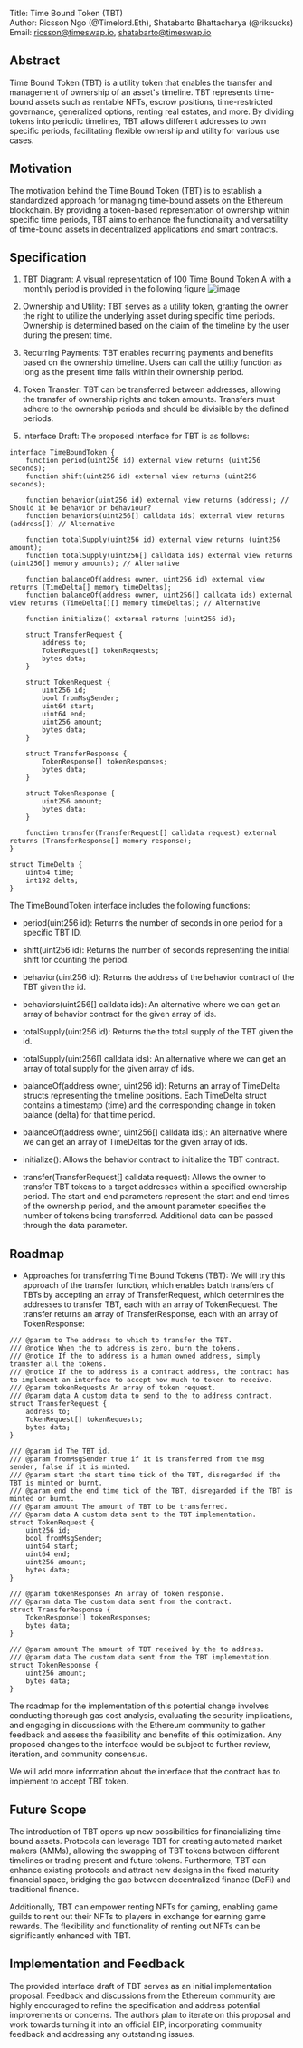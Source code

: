 Title: Time Bound Token (TBT)  
Author: Ricsson Ngo (@Timelord.Eth), Shatabarto Bhattacharya (@riksucks)  
Email: ricsson@timeswap.io, shatabarto@timeswap.io

## Abstract

Time Bound Token (TBT) is a utility token that enables the transfer and management of ownership of an asset's timeline. TBT represents time-bound assets such as rentable NFTs, escrow positions, time-restricted governance, generalized options, renting real estates, and more. By dividing tokens into periodic timelines, TBT allows different addresses to own specific periods, facilitating flexible ownership and utility for various use cases.

## Motivation

The motivation behind the Time Bound Token (TBT) is to establish a standardized approach for managing time-bound assets on the Ethereum blockchain. By providing a token-based representation of ownership within specific time periods, TBT aims to enhance the functionality and versatility of time-bound assets in decentralized applications and smart contracts.

## Specification

1. TBT Diagram: A visual representation of 100 Time Bound Token A with a monthly period is provided in the following figure
![image](https://github.com/hrik2001/TimeBoundToken/assets/11733600/d24bc7d6-ce3e-4100-8d41-68c52b28c4f1)


2. Ownership and Utility: TBT serves as a utility token, granting the owner the right to utilize the underlying asset during specific time periods. Ownership is determined based on the claim of the timeline by the user during the present time.

3. Recurring Payments: TBT enables recurring payments and benefits based on the ownership timeline. Users can call the utility function as long as the present time falls within their ownership period.

4. Token Transfer: TBT can be transferred between addresses, allowing the transfer of ownership rights and token amounts. Transfers must adhere to the ownership periods and should be divisible by the defined periods.

5. Interface Draft: The proposed interface for TBT is as follows:

```solidity
interface TimeBoundToken {
    function period(uint256 id) external view returns (uint256 seconds);
    function shift(uint256 id) external view returns (uint256 seconds);

    function behavior(uint256 id) external view returns (address); // Should it be behavior or behaviour?
    function behaviors(uint256[] calldata ids) external view returns (address[]) // Alternative

    function totalSupply(uint256 id) external view returns (uint256 amount);
    function totalSupply(uint256[] calldata ids) external view returns (uint256[] memory amounts); // Alternative

    function balanceOf(address owner, uint256 id) external view returns (TimeDelta[] memory timeDeltas);
    function balanceOf(address owner, uint256[] calldata ids) external view returns (TimeDelta[][] memory timeDeltas); // Alternative

    function initialize() external returns (uint256 id);

    struct TransferRequest {
        address to;
        TokenRequest[] tokenRequests;
        bytes data;
    }

    struct TokenRequest {
        uint256 id;
        bool fromMsgSender;
        uint64 start;
        uint64 end;
        uint256 amount;
        bytes data;
    }

    struct TransferResponse {
        TokenResponse[] tokenResponses;
        bytes data;
    }

    struct TokenResponse {
        uint256 amount;
        bytes data;
    }

    function transfer(TransferRequest[] calldata request) external returns (TransferResponse[] memory response);
}

struct TimeDelta {
    uint64 time;
    int192 delta;
}
```
The TimeBoundToken interface includes the following functions:

- period(uint256 id): Returns the number of seconds in one period for a specific TBT ID.
- shift(uint256 id): Returns the number of seconds representing the initial shift for counting the period.

- behavior(uint256 id): Returns the address of the behavior contract of the TBT given the id.
- behaviors(uint256[] calldata ids): An alternative where we can get an array of behavior contract for the given array of ids.

- totalSupply(uint256 id): Returns the the total supply of the TBT given the id.
- totalSupply(uint256[] calldata ids): An alternative where we can get an array of total supply for the given array of ids.

- balanceOf(address owner, uint256 id): Returns an array of TimeDelta structs representing the timeline positions. Each TimeDelta struct contains a timestamp (time) and the corresponding change in token balance (delta) for that time period.
- balanceOf(address owner, uint256[] calldata ids): An alternative where we can get an array of TimeDeltas for the given array of ids.

- initialize(): Allows the behavior contract to initialize the TBT contract.

- transfer(TransferRequest[] calldata request): Allows the owner to transfer TBT tokens to a target addresses within a specified ownership period. The start and end parameters represent the start and end times of the ownership period, and the amount parameter specifies the number of tokens being transferred. Additional data can be passed through the data parameter.


## Roadmap
- Approaches for transferring Time Bound Tokens (TBT): We will try this approach of the transfer function, which enables batch transfers of TBTs by accepting an array of TransferRequest, which determines the addresses to transfer TBT, each with an array of TokenRequest. The transfer returns an array of TransferResponse, each with an array of TokenResponse:

```
/// @param to The address to which to transfer the TBT.
/// @notice When the to address is zero, burn the tokens.
/// @notice If the to address is a human owned address, simply transfer all the tokens.
/// @notice If the to address is a contract address, the contract has to implement an interface to accept how much to token to receive.
/// @param tokenRequests An array of token request.
/// @param data A custom data to send to the to address contract.
struct TransferRequest {
    address to;
    TokenRequest[] tokenRequests;
    bytes data;
}
```

```
/// @param id The TBT id.
/// @param fromMsgSender true if it is transferred from the msg sender, false if it is minted.
/// @param start the start time tick of the TBT, disregarded if the TBT is minted or burnt.
/// @param end the end time tick of the TBT, disregarded if the TBT is minted or burnt.
/// @param amount The amount of TBT to be transferred.
/// @param data A custom data sent to the TBT implementation.
struct TokenRequest {
    uint256 id;
    bool fromMsgSender;
    uint64 start;
    uint64 end;
    uint256 amount;
    bytes data;
}
```

```
/// @param tokenResponses An array of token response.
/// @param data The custom data sent from the contract.
struct TransferResponse {
    TokenResponse[] tokenResponses;
    bytes data;
}
```

```
/// @param amount The amount of TBT received by the to address.
/// @param data The custom data sent from the TBT implementation.
struct TokenResponse {
    uint256 amount;
    bytes data;
}
```

The roadmap for the implementation of this potential change involves conducting thorough gas cost analysis, evaluating the security implications, and engaging in discussions with the Ethereum community to gather feedback and assess the feasibility and benefits of this optimization. Any proposed changes to the interface would be subject to further review, iteration, and community consensus.

We will add more information about the interface that the contract has to implement to accept TBT token.

## Future Scope
The introduction of TBT opens up new possibilities for financializing time-bound assets. Protocols can leverage TBT for creating automated market makers (AMMs), allowing the swapping of TBT tokens between different timelines or trading present and future tokens. Furthermore, TBT can enhance existing protocols and attract new designs in the fixed maturity financial space, bridging the gap between decentralized finance (DeFi) and traditional finance.

Additionally, TBT can empower renting NFTs for gaming, enabling game guilds to rent out their NFTs to players in exchange for earning game rewards. The flexibility and functionality of renting out NFTs can be significantly enhanced with TBT.

## Implementation and Feedback

The provided interface draft of TBT serves as an initial implementation proposal. Feedback and discussions from the Ethereum community are highly encouraged to refine the specification and address potential improvements or concerns. The authors plan to iterate on this proposal and work towards turning it into an official EIP, incorporating community feedback and addressing any outstanding issues.
